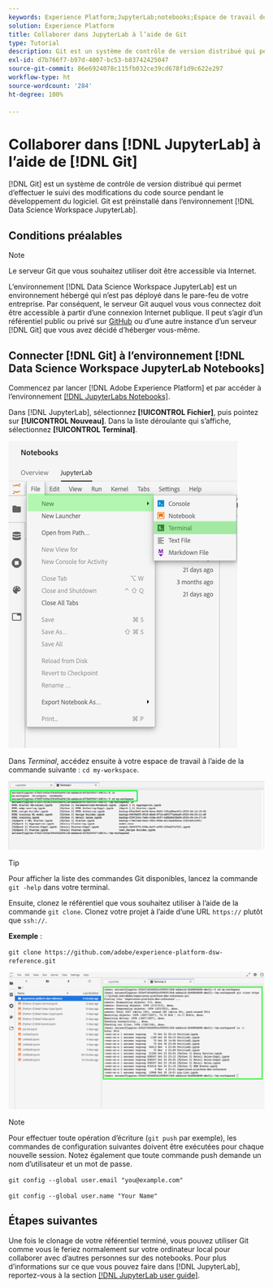 ```yaml
---
keywords: Experience Platform;JupyterLab;notebooks;Espace de travail de science des données;rubriques populaires;Git;Github
solution: Experience Platform
title: Collaborer dans JupyterLab à l’aide de Git
type: Tutorial
description: Git est un système de contrôle de version distribué qui permet d’effectuer le suivi des modifications du code source pendant le développement du logiciel. Git est préinstallé dans l’environnement JupyterLab d’espace de travail de science des données.
exl-id: d7b766f7-b97d-4007-bc53-b83742425047
source-git-commit: 86e6924078c115fb032ce39cd678f1d9c622e297
workflow-type: ht
source-wordcount: '284'
ht-degree: 100%

---
```


# Collaborer dans [!DNL JupyterLab] à l’aide de [!DNL Git]

[!DNL Git] est un système de contrôle de version distribué qui permet d’effectuer le suivi des modifications du code source pendant le développement du logiciel. Git est préinstallé dans l’environnement [!DNL Data Science Workspace JupyterLab].

## Conditions préalables

>[!NOTE]
>
> Le serveur Git que vous souhaitez utiliser doit être accessible via Internet.

L’environnement [!DNL Data Science Workspace JupyterLab] est un environnement hébergé qui n’est pas déployé dans le pare-feu de votre entreprise. Par conséquent, le serveur Git auquel vous vous connectez doit être accessible à partir d’une connexion Internet publique. Il peut s’agir d’un référentiel public ou privé sur [GitHub](https://github.com/) ou d’une autre instance d’un serveur [!DNL Git] que vous avez décidé d’héberger vous-même.

## Connecter [!DNL Git] à l’environnement [!DNL Data Science Workspace JupyterLab Notebooks]

Commencez par lancer [!DNL Adobe Experience Platform] et par accéder à l’environnement [[!DNL JupyterLabs Notebooks]](https://platform.adobe.com/notebooks/jupyterLab).

Dans [!DNL JupyterLab], sélectionnez **[!UICONTROL Fichier]**, puis pointez sur **[!UICONTROL Nouveau]**. Dans la liste déroulante qui s’affiche, sélectionnez **[!UICONTROL Terminal]**.

![Navigation dans JupyterLab](../images/jupyterlab/tutorials/open-terminal.png)

Dans *Terminal*, accédez ensuite à votre espace de travail à l’aide de la commande suivante : `cd my-workspace`.

![espace de travail cd](../images/jupyterlab/tutorials/find-workspace.png)

>[!TIP]
>
> Pour afficher la liste des commandes Git disponibles, lancez la commande `git -help` dans votre terminal.

Ensuite, clonez le référentiel que vous souhaitez utiliser à l’aide de la commande `git clone`. Clonez votre projet à l’aide d’une URL `https://` plutôt que `ssh://`.

**Exemple** :

`git clone https://github.com/adobe/experience-platform-dsw-reference.git`

![cloner](../images/jupyterlab/tutorials/git-collaboration.png)

>[!NOTE]
>
> Pour effectuer toute opération d’écriture (`git push` par exemple), les commandes de configuration suivantes doivent être exécutées pour chaque nouvelle session. Notez également que toute commande push demande un nom d’utilisateur et un mot de passe.
>
>`git config --global user.email "you@example.com"`
>
>`git config --global user.name "Your Name"`

## Étapes suivantes

Une fois le clonage de votre référentiel terminé, vous pouvez utiliser Git comme vous le feriez normalement sur votre ordinateur local pour collaborer avec d’autres personnes sur des notebooks. Pour plus d’informations sur ce que vous pouvez faire dans [!DNL JupyterLab], reportez-vous à la section [[!DNL JupyterLab user guide]](./overview.md).
